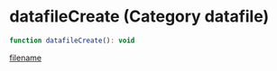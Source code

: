 # datafileCreate (Category datafile)

```js
function datafileCreate(): void
```

[filename](datafileCreate_m.md ':include')